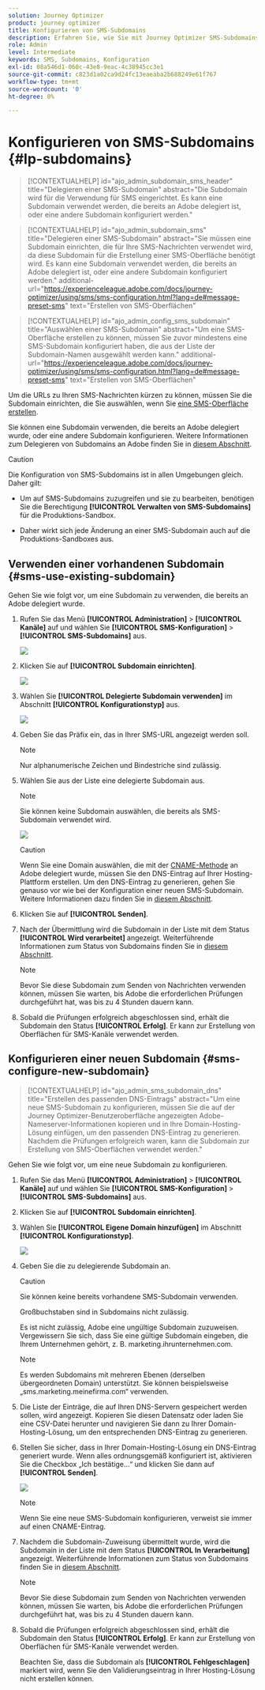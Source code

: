 ```yaml
---
solution: Journey Optimizer
product: journey optimizer
title: Konfigurieren von SMS-Subdomains
description: Erfahren Sie, wie Sie mit Journey Optimizer SMS-Subdomains konfigurieren
role: Admin
level: Intermediate
keywords: SMS, Subdomains, Konfiguration
exl-id: 08a546d1-060c-43e8-9eac-4c38945cc3e1
source-git-commit: c823d1a02ca9d24fc13eaeaba2b688249e61f767
workflow-type: tm+mt
source-wordcount: '0'
ht-degree: 0%

---
```


# Konfigurieren von SMS-Subdomains {#lp-subdomains}

>[!CONTEXTUALHELP]
>id="ajo_admin_subdomain_sms_header"
>title="Delegieren einer SMS-Subdomain"
>abstract="Die Subdomain wird für die Verwendung für SMS eingerichtet. Es kann eine Subdomain verwendet werden, die bereits an Adobe delegiert ist, oder eine andere Subdomain konfiguriert werden."

>[!CONTEXTUALHELP]
>id="ajo_admin_subdomain_sms"
>title="Delegieren einer SMS-Subdomain"
>abstract="Sie müssen eine Subdomain einrichten, die für Ihre SMS-Nachrichten verwendet wird, da diese Subdomain für die Erstellung einer SMS-Oberfläche benötigt wird. Es kann eine Subdomain verwendet werden, die bereits an Adobe delegiert ist, oder eine andere Subdomain konfiguriert werden."
>additional-url="https://experienceleague.adobe.com/docs/journey-optimizer/using/sms/sms-configuration.html?lang=de#message-preset-sms" text="Erstellen von SMS-Oberflächen"

>[!CONTEXTUALHELP]
>id="ajo_admin_config_sms_subdomain"
>title="Auswählen einer SMS-Subdomain"
>abstract="Um eine SMS-Oberfläche erstellen zu können, müssen Sie zuvor mindestens eine SMS-Subdomain konfiguriert haben, die aus der Liste der Subdomain-Namen ausgewählt werden kann."
>additional-url="https://experienceleague.adobe.com/docs/journey-optimizer/using/sms/sms-configuration.html?lang=de#message-preset-sms" text="Erstellen von SMS-Oberflächen"

Um die URLs zu Ihren SMS-Nachrichten kürzen zu können, müssen Sie die Subdomain einrichten, die Sie auswählen, wenn Sie [eine SMS-Oberfläche erstellen](sms-configuration.md#message-preset-sms).

Sie können eine Subdomain verwenden, die bereits an Adobe delegiert wurde, oder eine andere Subdomain konfigurieren. Weitere Informationen zum Delegieren von Subdomains an Adobe finden Sie in [diesem Abschnitt](../configuration/delegate-subdomain.md).

>[!CAUTION]
>
>Die Konfiguration von SMS-Subdomains ist in allen Umgebungen gleich. Daher gilt:
>
>* Um auf SMS-Subdomains zuzugreifen und sie zu bearbeiten, benötigen Sie die Berechtigung **[!UICONTROL Verwalten von SMS-Subdomains]** für die Produktions-Sandbox.
>
> * Daher wirkt sich jede Änderung an einer SMS-Subdomain auch auf die Produktions-Sandboxes aus.


## Verwenden einer vorhandenen Subdomain {#sms-use-existing-subdomain}

Gehen Sie wie folgt vor, um eine Subdomain zu verwenden, die bereits an Adobe delegiert wurde.

1. Rufen Sie das Menü **[!UICONTROL Administration]** > **[!UICONTROL Kanäle]** auf und wählen Sie **[!UICONTROL SMS-Konfiguration]** > **[!UICONTROL SMS-Subdomains]** aus.

   ![](assets/sms_access-subdomains.png)

1. Klicken Sie auf **[!UICONTROL Subdomain einrichten]**.

   ![](assets/sms_set-up-subdomain.png)

1. Wählen Sie **[!UICONTROL Delegierte Subdomain verwenden]** im Abschnitt **[!UICONTROL Konfigurationstyp]** aus.

   ![](assets/sms_use-delegated-subdomain.png)

1. Geben Sie das Präfix ein, das in Ihrer SMS-URL angezeigt werden soll.

   >[!NOTE]
   >
   >Nur alphanumerische Zeichen und Bindestriche sind zulässig.

1. Wählen Sie aus der Liste eine delegierte Subdomain aus.

   >[!NOTE]
   >
   >Sie können keine Subdomain auswählen, die bereits als SMS-Subdomain verwendet wird.

   <!--Capital letters are not allowed in subdomains. TBC by PM-->

   ![](assets/sms_prefix-and-subdomain.png)

   <!--Note that you cannot use multiple delegated subdomains of the same parent domain. For example, if 'marketing1.yourcompany.com' is already delegated to Adobe for your SMS messages, you will not be able to use 'marketing2.yourcompany.com'. However, multi-level subdomains being supported for SMS, you may proceed using a subdomain of 'marketing1.yourcompany.com' (such as 'email.marketing1.yourcompany.com'), or a different parent domain.-->

   >[!CAUTION]
   >
   >Wenn Sie eine Domain auswählen, die mit der [CNAME-Methode](../configuration/delegate-subdomain.md#cname-subdomain-delegation) an Adobe delegiert wurde, müssen Sie den DNS-Eintrag auf Ihrer Hosting-Plattform erstellen. Um den DNS-Eintrag zu generieren, gehen Sie genauso vor wie bei der Konfiguration einer neuen SMS-Subdomain. Weitere Informationen dazu finden Sie in [diesem Abschnitt](#sms-configure-new-subdomain).

1. Klicken Sie auf **[!UICONTROL Senden]**.

1. Nach der Übermittlung wird die Subdomain in der Liste mit dem Status **[!UICONTROL Wird verarbeitet]** angezeigt. Weiterführende Informationen zum Status von Subdomains finden Sie in [diesem Abschnitt](../configuration/about-subdomain-delegation.md#access-delegated-subdomains).<!--Same statuses?-->

   >[!NOTE]
   >
   >Bevor Sie diese Subdomain zum Senden von Nachrichten verwenden können, müssen Sie warten, bis Adobe die erforderlichen Prüfungen durchgeführt hat, was bis zu 4 Stunden dauern kann.<!--Learn more in [this section](delegate-subdomain.md#subdomain-validation).-->

1. Sobald die Prüfungen erfolgreich abgeschlossen sind, erhält die Subdomain den Status **[!UICONTROL Erfolg]**. Er kann zur Erstellung von Oberflächen für SMS-Kanäle verwendet werden.

## Konfigurieren einer neuen Subdomain {#sms-configure-new-subdomain}

>[!CONTEXTUALHELP]
>id="ajo_admin_sms_subdomain_dns"
>title="Erstellen des passenden DNS-Eintrags"
>abstract="Um eine neue SMS-Subdomain zu konfigurieren, müssen Sie die auf der Journey Optimizer-Benutzeroberfläche angezeigten Adobe-Nameserver-Informationen kopieren und in Ihre Domain-Hosting-Lösung einfügen, um den passenden DNS-Eintrag zu generieren. Nachdem die Prüfungen erfolgreich waren, kann die Subdomain zur Erstellung von SMS-Oberflächen verwendet werden."

Gehen Sie wie folgt vor, um eine neue Subdomain zu konfigurieren.

1. Rufen Sie das Menü **[!UICONTROL Administration]** > **[!UICONTROL Kanäle]** auf und wählen Sie **[!UICONTROL SMS-Konfiguration]** > **[!UICONTROL SMS-Subdomains]** aus.

1. Klicken Sie auf **[!UICONTROL Subdomain einrichten]**.

1. Wählen Sie **[!UICONTROL Eigene Domain hinzufügen]** im Abschnitt **[!UICONTROL Konfigurationstyp]**.

   ![](assets/sms_add-your-own-subdomain.png)

1. Geben Sie die zu delegierende Subdomain an.

   >[!CAUTION]
   >
   >Sie können keine bereits vorhandene SMS-Subdomain verwenden.
   >
   >Großbuchstaben sind in Subdomains nicht zulässig.

   Es ist nicht zulässig, Adobe eine ungültige Subdomain zuzuweisen. Vergewissern Sie sich, dass Sie eine gültige Subdomain eingeben, die Ihrem Unternehmen gehört, z. B. marketing.ihrunternehmen.com.

   >[!NOTE]
   >
   >Es werden Subdomains mit mehreren Ebenen (derselben übergeordneten Domain) unterstützt. Sie können beispielsweise „sms.marketing.meinefirma.com“ verwenden.

1. Die Liste der Einträge, die auf Ihren DNS-Servern gespeichert werden sollen, wird angezeigt. Kopieren Sie diesen Datensatz oder laden Sie eine CSV-Datei herunter und navigieren Sie dann zu Ihrer Domain-Hosting-Lösung, um den entsprechenden DNS-Eintrag zu generieren.

1. Stellen Sie sicher, dass in Ihrer Domain-Hosting-Lösung ein DNS-Eintrag generiert wurde. Wenn alles ordnungsgemäß konfiguriert ist, aktivieren Sie die Checkbox „Ich bestätige...“ und klicken Sie dann auf **[!UICONTROL Senden]**.

   ![](assets/sms_add-your-own-subdomain-confirm.png)

   >[!NOTE]
   >
   >Wenn Sie eine neue SMS-Subdomain konfigurieren, verweist sie immer auf einen CNAME-Eintrag.

1. Nachdem die Subdomain-Zuweisung übermittelt wurde, wird die Subdomain in der Liste mit dem Status **[!UICONTROL In Verarbeitung]** angezeigt. Weiterführende Informationen zum Status von Subdomains finden Sie in [diesem Abschnitt](../configuration/about-subdomain-delegation.md#access-delegated-subdomains).<!--Same statuses?-->

   >[!NOTE]
   >
   >Bevor Sie diese Subdomain zum Senden von Nachrichten verwenden können, müssen Sie warten, bis Adobe die erforderlichen Prüfungen durchgeführt hat, was bis zu 4 Stunden dauern kann.<!--Learn more in [this section](#subdomain-validation).-->

1. Sobald die Prüfungen erfolgreich abgeschlossen sind, erhält die Subdomain den Status **[!UICONTROL Erfolg]**. Er kann zur Erstellung von Oberflächen für SMS-Kanäle verwendet werden.

   Beachten Sie, dass die Subdomain als **[!UICONTROL Fehlgeschlagen]** markiert wird, wenn Sie den Validierungseintrag in Ihrer Hosting-Lösung nicht erstellen können.
